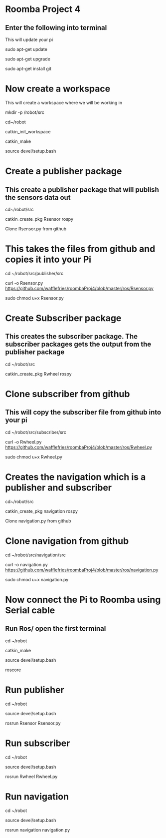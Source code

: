 # Roomba Project 4
## Enter the following into terminal

This will update your pi

sudo apt-get update

sudo apt-get upgrade

sudo apt-get install git

# Now create a workspace

This will create a workspace where we will be working in

mkdir -p /robot/src

cd~/robot

catkin_init_workspace

catkin_make

source devel/setup.bash

# Create a publisher package

## This create a publisher package that will publish the sensors data out

cd~/robot/src

catkin_create_pkg Rsensor rospy

Clone Rsensor.py from github

# This takes the files from github and copies it into your Pi

cd ~/robot/src/publisher/src

curl -o Rsensor.py https://github.com/wafflefries/roombaProj4/blob/master/ros/Rsensor.py

sudo chmod u+x Rsensor.py

# Create Subscriber package

## This creates the subscriber package. The subscriber packages gets the output from the publisher package

cd ~/robot/src

catkin_create_pkg Rwheel rospy

# Clone subscriber from github

## This will copy the subscriber file from github into your pi

cd ~/robot/src/subscriber/src

curl -o Rwheel.py https://github.com/wafflefries/roombaProj4/blob/master/ros/Rwheel.py

sudo chmod u+x Rwheel.py

# Creates the navigation which is a publisher and subscriber

cd~/robot/src

catkin_create_pkg navigation rospy

Clone navigation.py from github

# Clone navigation from github

cd ~/robot/src/navigation/src

curl -o navigation.py https://github.com/wafflefries/roombaProj4/blob/master/ros/navigation.py

sudo chmod u+x navigation.py

# Now connect the Pi to Roomba using Serial cable
## Run Ros/ open the first terminal

cd ~/robot

catkin_make

source devel/setup.bash

roscore

# Run publisher

cd ~/robot

source devel/setup.bash

rosrun Rsensor Rsensor.py

# Run subscriber

cd ~/robot

source devel/setup.bash

rosrun Rwheel Rwheel.py

# Run navigation
cd ~/robot

source devel/setup.bash

rosrun navigation navigation.py

